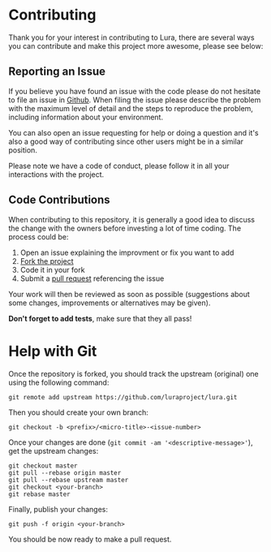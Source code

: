 # Contributing

Thank you for your interest in contributing to Lura, there are several ways
you can contribute and make this project more awesome, please see below:

## Reporting an Issue

If you believe you have found an issue with the code please do not hesitate to file an issue in [Github](https://github.com/luraproject/lura/issues). When
filing the issue please describe the problem with the maximum level of detail
and the steps to reproduce the problem, including information about your
environment.

You can also open an issue requesting for help or doing a question and it's
also a good way of contributing since other users might be in a similar
position.

Please note we have a code of conduct, please follow it in all your interactions with the project.

## Code Contributions

When contributing to this repository, it is generally a good idea to discuss
the change with the owners before investing a lot of time coding. The process
could be:

1. Open an issue explaining the improvment or fix you want to add
2. [Fork the project](https://github.com/luraproject/lura/fork_select)
3. Code it in your fork
4. Submit a [pull request](https://help.github.com/articles/creating-a-pull-request) referencing the issue


Your work will then be reviewed as soon as possible (suggestions about some
changes, improvements or alternatives may be given).

**Don't forget to add tests**, make sure that they all pass!

# Help with Git

Once the repository is forked, you should track the upstream (original) one
using the following command:

    git remote add upstream https://github.com/luraproject/lura.git

Then you should create your own branch:

    git checkout -b <prefix>/<micro-title>-<issue-number>

Once your changes are done (`git commit -am '<descriptive-message>'`), get the
upstream changes:

    git checkout master
    git pull --rebase origin master
    git pull --rebase upstream master
    git checkout <your-branch>
    git rebase master

Finally, publish your changes:

    git push -f origin <your-branch>

You should be now ready to make a pull request.
